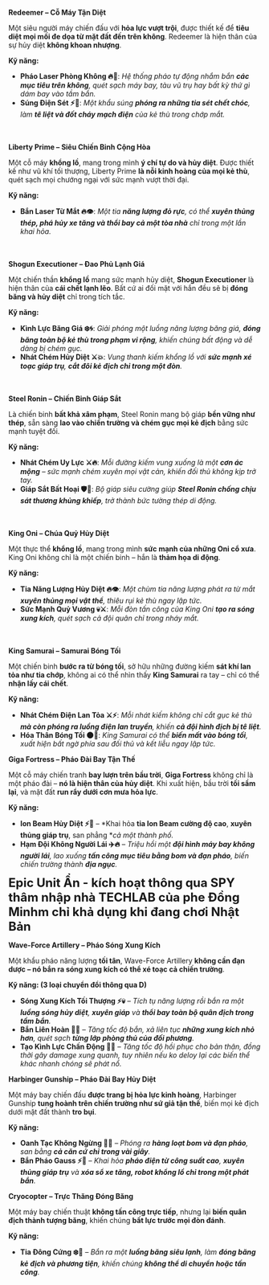 **Redeemer – Cỗ Máy Tận Diệt**

Một siêu người máy chiến đấu với **hỏa lực vượt trội**, được thiết kế để **tiêu diệt mọi mối đe dọa từ mặt đất đến trên không**. Redeemer là hiện thân của sự hủy diệt **không khoan nhượng**.

**Kỹ năng:**

- **Pháo Laser Phòng Không 🔥🚀**: *Hệ thống pháo tự động nhắm bắn **các mục tiêu trên không**, quét sạch máy bay, tàu vũ trụ hay bất kỳ thứ gì dám bay vào tầm bắn.*
- **Súng Điện Sét ⚡🔫**: *Một khẩu súng **phóng ra những tia sét chết chóc**, làm **tê liệt và đốt cháy mạch điện** của kẻ thù trong chớp mắt.*
  <br><br><br>  <!-- Thêm khoảng trống -->
  
**Liberty Prime – Siêu Chiến Binh Cộng Hòa**

Một cỗ máy **khổng lồ**, mang trong mình **ý chí tự do và hủy diệt**. Được thiết kế như vũ khí tối thượng, Liberty Prime **là nỗi kinh hoàng của mọi kẻ thù**, quét sạch mọi chướng ngại với sức mạnh vượt thời đại.

**Kỹ năng:**

- **Bắn Laser Từ Mắt 🔥👁️**: *Một tia **năng lượng đỏ rực**, có thể **xuyên thủng thép, phá hủy xe tăng và thổi bay cả một tòa nhà** chỉ trong một lần khai hỏa.*
  <br><br><br>  <!-- Thêm khoảng trống -->
  
**Shogun Executioner – Đao Phủ Lạnh Giá**

Một chiến thần **khổng lồ** mang sức mạnh hủy diệt, **Shogun Executioner** là hiện thân của **cái chết lạnh lẽo**. Bất cứ ai đối mặt với hắn đều sẽ bị **đóng băng và hủy diệt** chỉ trong tích tắc.

**Kỹ năng:**

- **Kình Lực Băng Giá ❄️🌀**: *Giải phóng một luồng năng lượng băng giá, **đóng băng toàn bộ kẻ thù trong phạm vi rộng**, khiến chúng bất động và dễ dàng bị chém gục.*
- **Nhát Chém Hủy Diệt ⚔️💥**: *Vung thanh kiếm khổng lồ với **sức mạnh xé toạc giáp trụ**, **cắt đôi kẻ địch chỉ trong một đòn**.*
  <br><br><br>  <!-- Thêm khoảng trống -->
  
**Steel Ronin – Chiến Binh Giáp Sắt**

Là chiến binh **bất khả xâm phạm**, Steel Ronin mang bộ giáp **bền vững như thép**, sẵn sàng **lao vào chiến trường và chém gục mọi kẻ địch** bằng sức mạnh tuyệt đối.

**Kỹ năng:**

- **Nhát Chém Uy Lực ⚔️🔥**: *Mỗi đường kiếm vung xuống là một **cơn ác mộng** – sức mạnh chém xuyên mọi vật cản, khiến đối thủ không kịp trở tay.*
- **Giáp Sắt Bất Hoại 🛡️🔩**: *Bộ giáp siêu cường giúp **Steel Ronin chống chịu sát thương khủng khiếp**, trở thành bức tường thép di động.*
  <br><br><br>  <!-- Thêm khoảng trống -->
  
**King Oni – Chúa Quỷ Hủy Diệt**

Một thực thể **khổng lồ**, mang trong mình **sức mạnh của những Oni cổ xưa**. King Oni không chỉ là một chiến binh – hắn là **thảm họa di động**.

**Kỹ năng:**

- **Tia Năng Lượng Hủy Diệt 🔥👁️**: *Một chùm tia năng lượng phát ra từ mắt **xuyên thủng mọi vật thể**, thiêu rụi kẻ thù ngay lập tức.*
- **Sức Mạnh Quỷ Vương 💀⚔️**: *Mỗi đòn tấn công của King Oni **tạo ra sóng xung kích**, quét sạch cả đội quân chỉ trong nháy mắt.*
  <br><br><br>  <!-- Thêm khoảng trống -->
  
**King Samurai – Samurai Bóng Tối**

Một chiến binh **bước ra từ bóng tối**, sở hữu những đường kiếm **sát khí lan tỏa như tia chớp**, không ai có thể nhìn thấy **King Samurai** ra tay – chỉ có thể **nhận lấy cái chết**.

**Kỹ năng:**

- **Nhát Chém Điện Lan Tỏa ⚔️⚡**: *Mỗi nhát kiếm không chỉ cắt gục kẻ thù **mà còn phóng ra luồng điện lan truyền**, khiến **cả đội hình địch bị tê liệt**.*
- **Hóa Thân Bóng Tối 🌑👥**: *King Samurai có thể **biến mất vào bóng tối**, xuất hiện bất ngờ phía sau đối thủ và kết liễu ngay lập tức.*

**Giga Fortress – Pháo Đài Bay Tận Thế**

Một cỗ máy chiến tranh **bay lượn trên bầu trời**, **Giga Fortress** không chỉ là một pháo đài – **nó là hiện thân của hủy diệt**. Khi xuất hiện, bầu trời **tối sầm lại**, và mặt đất **run rẩy dưới cơn mưa hỏa lực**.

**Kỹ năng:**

- **Ion Beam Hủy Diệt ⚡🔫** – *Khai hỏa **tia Ion Beam cường độ cao**, **xuyên thủng giáp trụ**, san phẳng **cả một thành phố.*
- **Hạm Đội Không Người Lái ✈️🔥** – *Triệu hồi một **đội hình máy bay không người lái**, lao xuống **tấn công mục tiêu bằng bom và đạn pháo**, biến chiến trường thành **địa ngục**.*

<span style="font-size: 24px; font-weight: bold;">Epic Unit Ẩn - kích hoạt thông qua SPY thâm nhập nhà TECHLAB của phe Đồng Minhm chỉ khả dụng khi đang chơi Nhật Bản</span>

**Wave-Force Artillery – Pháo Sóng Xung Kích**

Một khẩu pháo năng lượng **tối tân**, Wave-Force Artillery **không cần đạn dược – nó bắn ra sóng xung kích có thể xé toạc cả chiến trường**.

**Kỹ năng: (3 loại chuyển đổi thông qua D)**

- **Sóng Xung Kích Tối Thượng ⚡💀** – *Tích tụ năng lượng rồi bắn ra một **luồng sóng hủy diệt**, **xuyên giáp** và **thổi bay toàn bộ quân địch trong tầm bắn**.*
- **Bắn Liên Hoàn 🔄🔥** – *Tăng tốc độ bắn, xả liên tục **những xung kích nhỏ hơn**, quét sạch **từng lớp phòng thủ của đối phương**.*
- **Tạo Kình Lực Chấn Động 🔄🔥** – *Tăng tốc độ hồi phục cho bản thân, đồng thời gây damage xung quanh, tuy nhiên nếu ko deloy lại các biến thể khác nhanh chóng sẽ phát nổ.*

**Harbinger Gunship – Pháo Đài Bay Hủy Diệt**

Một máy bay chiến đấu **được trang bị hỏa lực kinh hoàng**, Harbinger Gunship **tung hoành trên chiến trường như sứ giả tận thế**, biến mọi kẻ địch dưới mặt đất thành **tro bụi**.

**Kỹ năng:**

- **Oanh Tạc Không Ngừng 🚀🔥** – *Phóng ra **hàng loạt bom và đạn pháo**, san bằng **cả căn cứ chỉ trong vài giây**.*
- **Bắn Pháo Gauss ⚡🔫** – *Khai hỏa **pháo điện từ công suất cao**, **xuyên thủng giáp trụ** và **xóa sổ xe tăng, robot khổng lồ chỉ trong một phát bắn**.*

**Cryocopter – Trực Thăng Đóng Băng**

Một máy bay chiến thuật **không tấn công trực tiếp**, nhưng lại **biến quân địch thành tượng băng**, khiến chúng **bất lực trước mọi đòn đánh**.

**Kỹ năng:**

- **Tia Đông Cứng ❄️🔫** – *Bắn ra một **luồng băng siêu lạnh**, làm **đóng băng kẻ địch và phương tiện**, khiến chúng **không thể di chuyển hoặc tấn công**.*
